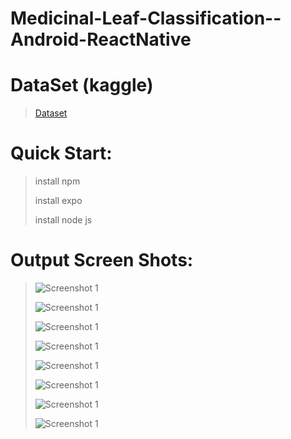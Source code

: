 # Medicinal-Leaf-Classification--Android-ReactNative

# DataSet (kaggle)
>
>[Dataset](https://www.kaggle.com/datasets/aryashah2k/indian-medicinal-leaves-dataset)



# Quick Start:
> install npm
> 
> install expo
> 
> install node js

# Output Screen Shots:

>![Screenshot 1](Output/splash.png)
>
>![Screenshot 1](Output/2.png)
>
>![Screenshot 1](Output/3.png)
>
>![Screenshot 1](Output/4.png)
>
>![Screenshot 1](Output/5.png)
>
>![Screenshot 1](Output/6.png)
>
>![Screenshot 1](Output/7.png)
>
>![Screenshot 1](Output/8.png)
